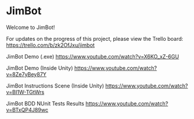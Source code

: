 # JimBot
Welcome to JimBot!

For updates on the progress of this project, please view the Trello board:
https://trello.com/b/zk2OfJxu/jimbot

JimBot Demo (.exe)
https://www.youtube.com/watch?v=X6KO_xZ-6GU

JimBot Demo (Inside Unity)
https://www.youtube.com/watch?v=8Ze7yBey87Y

JimBot Instructions Scene (Inside Unity)
https://www.youtube.com/watch?v=BI1W-TGtWrs

JimBot BDD NUnit Tests Results
https://www.youtube.com/watch?v=BTxQP4J89wc
